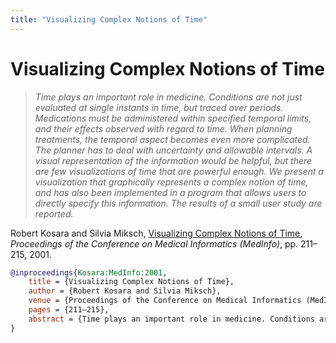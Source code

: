 ```yaml
---
title: "Visualizing Complex Notions of Time"
---
```


# Visualizing Complex Notions of Time

> _Time plays an important role in medicine. Conditions are not just evaluated at single instants in time, but traced over periods. Medications must be administered within specified temporal limits, and their effects observed with regard to time. When planning treatments, the temporal aspect becomes even more complicated. The planner has to deal with uncertainty and allowable intervals. A visual representation of the information would be helpful, but there are few visualizations of time that are powerful enough. We present a visualization that graphically represents a complex notion of time, and has also been implemented in a program that allows users to directly specify this information. The results of a small user study are reported._

Robert Kosara and Silvia Miksch, <a href="https://media.eagereyes.org/papers/2001/Kosara-MedInfo-2001.pdf" target="_blank">Visualizing Complex Notions of Time</a>, _Proceedings of the Conference on Medical Informatics (MedInfo)_, pp. 211–215, 2001.


```bibtex
@inproceedings{Kosara:MedInfo:2001,
	title = {Visualizing Complex Notions of Time},
	author = {Robert Kosara and Silvia Miksch},
	venue = {Proceedings of the Conference on Medical Informatics (MedInfo)},
	pages = {211–215},
	abstract = {Time plays an important role in medicine. Conditions are not just evaluated at single instants in time, but traced over periods. Medications must be administered within specified temporal limits, and their effects observed with regard to time. When planning treatments, the temporal aspect becomes even more complicated. The planner has to deal with uncertainty and allowable intervals. A visual representation of the information would be helpful, but there are few visualizations of time that are powerful enough. We present a visualization that graphically represents a complex notion of time, and has also been implemented in a program that allows users to directly specify this information. The results of a small user study are reported.},
}
```

